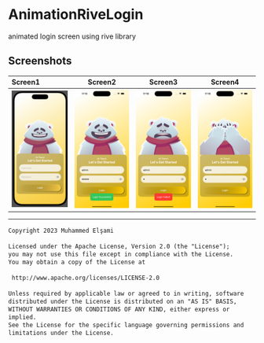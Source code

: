 # AnimationRiveLogin
animated login screen using rive library

## Screenshots

  Screen1  | Screen2            |  Screen3  |  Screen4 
:-------------------------|:-------------------------:|:-------------------------:|:-------------------------:
![](https://github.com/muhammedelsami/AnimationRiveLogin/blob/main/Screens/empty.jpg)   |   ![](https://github.com/muhammedelsami/AnimationRiveLogin/blob/main/Screens/success.jpg)  |  ![](https://github.com/muhammedelsami/AnimationRiveLogin/blob/main/Screens/error.png)|  ![](https://github.com/muhammedelsami/AnimationRiveLogin/blob/main/Screens/password.png)|  

---------------------------------------------------------


```
Copyright 2023 Muhammed Elşami

Licensed under the Apache License, Version 2.0 (the "License");
you may not use this file except in compliance with the License.
You may obtain a copy of the License at

 http://www.apache.org/licenses/LICENSE-2.0

Unless required by applicable law or agreed to in writing, software
distributed under the License is distributed on an "AS IS" BASIS,
WITHOUT WARRANTIES OR CONDITIONS OF ANY KIND, either express or implied.
See the License for the specific language governing permissions and
limitations under the License.

